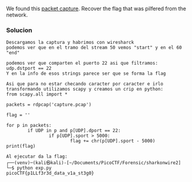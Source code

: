 We found this [packet capture](https://jupiter.challenges.picoctf.org/static/b506393b6f9d53b94011df000c534759/capture.pcap). Recover the flag that was pilfered from the network.

### Solucion

```
Descargamos la captura y habrimos con wiresharck
podemos ver que en el tramo del stream 50 vemos "start" y en el 60 "end"

podemos ver que comparten el puerto 22 asi que filtramos:
udp.dstport == 22
Y en la info de esos strings parece ser que se forma la flag

Asi que para no estar checando caracter por caracter e irlo transformando utilizamos scapy y creamos un crip en python:
from scapy.all import *

packets = rdpcap('capture.pcap')

flag = ''

for p in packets:
        if UDP in p and p[UDP].dport == 22:
                if p[UDP].sport > 5000:
                        flag += chr(p[UDP].sport - 5000)
print(flag) 

Al ejecutar da la flag:
┌──(venv)─(kali㉿kali)-[~/Documents/PicoCTF/Forensic/sharkonwire2]
└─$ python exp.py
picoCTF{p1LLf3r3d_data_v1a_st3g0}
```